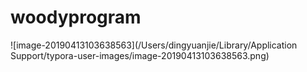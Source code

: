 # woodyprogram

![image-20190413103638563](/Users/dingyuanjie/Library/Application Support/typora-user-images/image-20190413103638563.png)

